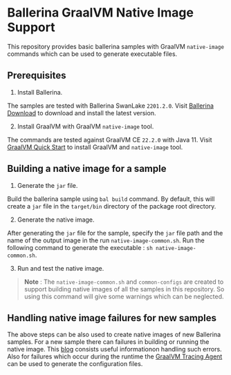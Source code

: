 Ballerina GraalVM Native Image Support
======================================

This repository provides basic ballerina samples with GraalVM `native-image` commands which can be
used to generate executable files. 

## Prerequisites

1. Install Ballerina.

The samples are tested with Ballerina SwanLake `2201.2.0`. Visit [Ballerina Download](https://ballerina.io/downloads/) 
to download and install the latest version.

2. Install GraalVM with GraalVM `native-image` tool.

The commands are tested against GraalVM CE `22.2.0` with Java 11. Visit [GraalVM Quick Start](https://www.graalvm.org/java/quickstart/)
to install GraalVM and `native-image` tool.

## Building a native image for a sample

1. Generate the `jar` file.

Build the ballerina sample using `bal build` command. By default, this will create a `jar` file 
in the `target/bin` directory of the package root directory.

2. Generate the native image.

After generating the `jar` file for the sample, specify the `jar` file path and the name of the 
output image in the run `native-image-common.sh`. Run the following command to generate the 
executable : `sh native-image-common.sh`.

3. Run and test the native image.

> **Note** : The `native-image-common.sh` and `common-configs` are created to support building native 
images of all the samples in this repository. So using this command will give some warnings which can 
be neglected.

## Handling native image failures for new samples

The above steps can be also used to create native images of new Ballerina samples. For a new sample 
there can failures in building or running the native image. This [blog](https://simply-how.com/fix-graalvm-native-image-compilation-issues) consists useful informationon handling such errors. Also for failures which occur during the runtime 
the [GraalVM Tracing Agent](https://github.com/oracle/graal/blob/master/docs/reference-manual/native-image/AutomaticMetadataCollection.md) can be used to generate the configuration files.
